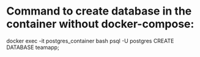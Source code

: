 # Command to create database in the container without docker-compose:

docker exec -it postgres_container bash
psql -U postgres
CREATE DATABASE teamapp;